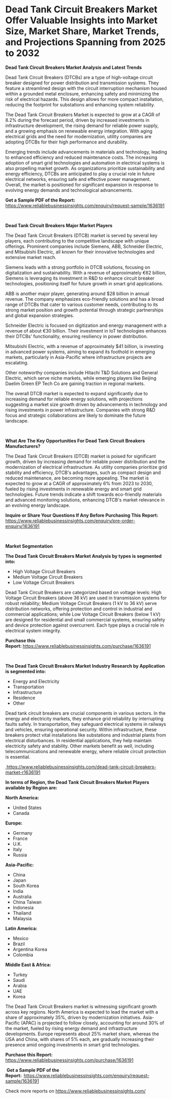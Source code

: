 <p><h1>Dead Tank Circuit Breakers Market Offer Valuable Insights into Market Size, Market Share, Market Trends, and Projections Spanning from 2025 to 2032</h1></p><p><strong>Dead Tank Circuit Breakers Market Analysis and Latest Trends</strong></p>
<p><p>Dead Tank Circuit Breakers (DTCBs) are a type of high-voltage circuit breaker designed for power distribution and transmission systems. They feature a streamlined design with the circuit interruption mechanism housed within a grounded metal enclosure, enhancing safety and minimizing the risk of electrical hazards. This design allows for more compact installation, reducing the footprint for substations and enhancing system reliability.</p><p>The Dead Tank Circuit Breakers Market is expected to grow at a CAGR of 8.2% during the forecast period, driven by increased investments in infrastructure development, the rising demand for reliable power supply, and a growing emphasis on renewable energy integration. With aging electrical grids and the need for modernization, utility companies are adopting DTCBs for their high performance and durability.</p><p>Emerging trends include advancements in materials and technology, leading to enhanced efficiency and reduced maintenance costs. The increasing adoption of smart grid technologies and automation in electrical systems is also propelling market growth. As organizations prioritize sustainability and energy efficiency, DTCBs are anticipated to play a crucial role in future electrical networks, ensuring safe and effective power management. Overall, the market is positioned for significant expansion in response to evolving energy demands and technological advancements.</p></p>
<p><strong>Get a Sample PDF of the Report:&nbsp;</strong> <a href="https://www.reliablebusinessinsights.com/enquiry/request-sample/1636191?utm_campaign=2244&utm_medium=2&utm_source=Github&utm_content=ia&utm_term=15022025&utm_id=dead-tank-circuit-breakers">https://www.reliablebusinessinsights.com/enquiry/request-sample/1636191</a></p>
<p>&nbsp;</p>
<p><strong>Dead Tank Circuit Breakers Major Market Players</strong></p>
<p><p>The Dead Tank Circuit Breakers (DTCB) market is served by several key players, each contributing to the competitive landscape with unique offerings. Prominent companies include Siemens, ABB, Schneider Electric, and Mitsubishi Electric, all known for their innovative technologies and extensive market reach.</p><p>Siemens leads with a strong portfolio in DTCB solutions, focusing on digitalization and sustainability. With a revenue of approximately €62 billion, Siemens is leveraging its investment in R&D to enhance circuit breaker technologies, positioning itself for future growth in smart grid applications. </p><p>ABB is another major player, generating around $28 billion in annual revenue. The company emphasizes eco-friendly solutions and has a broad range of DTCBs that cater to various customer needs, contributing to its strong market position and growth potential through strategic partnerships and global expansion strategies.</p><p>Schneider Electric is focused on digitization and energy management with a revenue of about €30 billion. Their investment in IoT technologies enhances their DTCBs' functionality, ensuring resiliency in power distribution.</p><p>Mitsubishi Electric, with a revenue of approximately $41 billion, is investing in advanced power systems, aiming to expand its foothold in emerging markets, particularly in Asia-Pacific where infrastructure projects are escalating.</p><p>Other noteworthy companies include Hitachi T&D Solutions and General Electric, which serve niche markets, while emerging players like Beijing Daelim Green EP Tech Co are gaining traction in regional markets.</p><p>The overall DTCB market is expected to expand significantly due to increasing demand for reliable energy solutions, with projections suggesting a market size growth driven by advancements in technology and rising investments in power infrastructure. Companies with strong R&D focus and strategic collaborations are likely to dominate the future landscape.</p></p>
<p>&nbsp;</p>
<p><strong>What Are The Key Opportunities For Dead Tank Circuit Breakers Manufacturers?</strong></p>
<p><p>The Dead Tank Circuit Breakers (DTCB) market is poised for significant growth, driven by increasing demand for reliable power distribution and the modernization of electrical infrastructure. As utility companies prioritize grid stability and efficiency, DTCB's advantages, such as compact design and reduced maintenance, are becoming more appealing. The market is expected to grow at a CAGR of approximately 6% from 2023 to 2030, fueled by rising investments in renewable energy and smart grid technologies. Future trends indicate a shift towards eco-friendly materials and advanced monitoring solutions, enhancing DTCB's market relevance in an evolving energy landscape.</p></p>
<p><strong>Inquire or Share Your Questions If Any Before Purchasing This Report:</strong> <a href="https://www.reliablebusinessinsights.com/enquiry/pre-order-enquiry/1636191?utm_campaign=2244&utm_medium=2&utm_source=Github&utm_content=ia&utm_term=15022025&utm_id=dead-tank-circuit-breakers">https://www.reliablebusinessinsights.com/enquiry/pre-order-enquiry/1636191</a></p>
<p>&nbsp;</p>
<p><strong>Market Segmentation</strong></p>
<p><strong>The Dead Tank Circuit Breakers Market Analysis by types is segmented into:</strong></p>
<p><ul><li>High Voltage Circuit Breakers</li><li>Medium Voltage Circuit Breakers</li><li>Low Voltage Circuit Breakers</li></ul></p>
<p><p>Dead Tank Circuit Breakers are categorized based on voltage levels: High Voltage Circuit Breakers (above 36 kV) are used in transmission systems for robust reliability; Medium Voltage Circuit Breakers (1 kV to 36 kV) serve distribution networks, offering protection and control in industrial and commercial applications; while Low Voltage Circuit Breakers (below 1 kV) are designed for residential and small commercial systems, ensuring safety and device protection against overcurrent. Each type plays a crucial role in electrical system integrity.</p></p>
<p><strong>Purchase this Report:&nbsp;</strong><a href="https://www.reliablebusinessinsights.com/purchase/1636191?utm_campaign=2244&utm_medium=2&utm_source=Github&utm_content=ia&utm_term=15022025&utm_id=dead-tank-circuit-breakers">https://www.reliablebusinessinsights.com/purchase/1636191</a></p>
<p>&nbsp;</p>
<p><strong>The Dead Tank Circuit Breakers Market Industry Research by Application is segmented into:</strong></p>
<p><ul><li>Energy and Electricity</li><li>Transportation</li><li>Infrastructure</li><li>Residence</li><li>Other</li></ul></p>
<p><p>Dead tank circuit breakers are crucial components in various sectors. In the energy and electricity markets, they enhance grid reliability by interrupting faults safely. In transportation, they safeguard electrical systems in railways and vehicles, ensuring operational security. Within infrastructure, these breakers protect vital installations like substations and industrial plants from electrical disturbances. In residential applications, they help maintain electricity safety and stability. Other markets benefit as well, including telecommunications and renewable energy, where reliable circuit protection is essential.</p></p>
<p><a href="https://www.reliablebusinessinsights.com/dead-tank-circuit-breakers-market-r1636191?utm_campaign=2244&utm_medium=2&utm_source=Github&utm_content=ia&utm_term=15022025&utm_id=dead-tank-circuit-breakers">&nbsp;https://www.reliablebusinessinsights.com/dead-tank-circuit-breakers-market-r1636191</a></p>
<p><strong>In terms of Region, the Dead Tank Circuit Breakers Market Players available by Region are:</strong></p>
<p>
    <p> <strong> North America: </strong>
        <ul>
            <li>United States</li>
            <li>Canada</li>
        </ul>
        </p> 
    <p> <strong> Europe: </strong>
        <ul>
            <li>Germany</li>
            <li>France</li>
            <li>U.K.</li>
            <li>Italy</li>
            <li>Russia</li>
        </ul>
        </p> 
    <p> <strong> Asia-Pacific: </strong>
        <ul>
            <li>China</li>
            <li>Japan</li>
            <li>South Korea</li>
            <li>India</li>
            <li>Australia</li>
            <li>China Taiwan</li>
            <li>Indonesia</li>
            <li>Thailand</li>
            <li>Malaysia</li>
        </ul>
        </p> 
    <p> <strong> Latin America: </strong>
        <ul>
            <li>Mexico</li>
            <li>Brazil</li>
            <li>Argentina Korea</li>
            <li>Colombia</li>
        </ul>
        </p> 
    <p> <strong> Middle East & Africa: </strong>
        <ul>
            <li>Turkey</li>
            <li>Saudi</li>
            <li>Arabia</li>
            <li>UAE</li>
            <li>Korea</li>
        </ul>
    </p>
    </p>
<p><p>The Dead Tank Circuit Breakers market is witnessing significant growth across key regions. North America is expected to lead the market with a share of approximately 35%, driven by modernization initiatives. Asia-Pacific (APAC) is projected to follow closely, accounting for around 30% of the market, fueled by rising energy demand and infrastructure developments. Europe represents about 25% market share, whereas the USA and China, with shares of 5% each, are gradually increasing their presence amid ongoing investments in smart grid technologies.</p></p>
<p><strong>Purchase this Report: </strong><a href="https://www.reliablebusinessinsights.com/purchase/1636191?utm_campaign=2244&utm_medium=2&utm_source=Github&utm_content=ia&utm_term=15022025&utm_id=dead-tank-circuit-breakers">https://www.reliablebusinessinsights.com/purchase/1636191</a></p>
<p>&nbsp;<strong>Get a Sample PDF of the Report:&nbsp;&nbsp;</strong><a href="https://www.reliablebusinessinsights.com/enquiry/request-sample/1636191?utm_campaign=2244&utm_medium=2&utm_source=Github&utm_content=ia&utm_term=15022025&utm_id=dead-tank-circuit-breakers">https://www.reliablebusinessinsights.com/enquiry/request-sample/1636191</a></p>
<p><strong></strong></p>
<p>Check more reports on <a href="https://www.reliablebusinessinsights.com/?utm_campaign=2244&utm_medium=2&utm_source=Github&utm_content=ia&utm_term=15022025&utm_id=dead-tank-circuit-breakers">https://www.reliablebusinessinsights.com/</a></p>